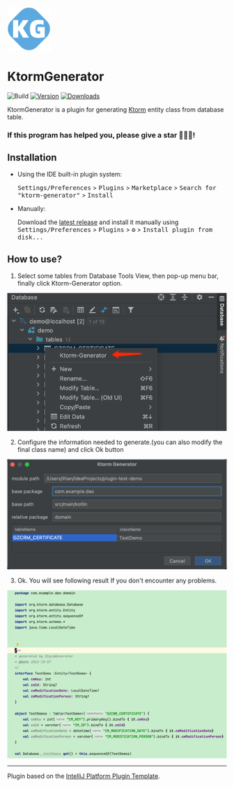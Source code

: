 <div align="left" >
    <img src="./src/main/resources/META-INF/pluginIcon.svg" alt="Editor" width="100">
    <h1>KtormGenerator</h1>
</div>



![Build](https://github.com/aooohan/ktorm-generator/workflows/Build/badge.svg)
[![Version](https://img.shields.io/jetbrains/plugin/v/22855-ktormgenerator.svg)](https://plugins.jetbrains.com/plugin/22855-ktormgenerator)
[![Downloads](https://img.shields.io/jetbrains/plugin/d/22855-ktormgenerator.svg)](https://plugins.jetbrains.com/plugin/22855-ktormgenerator)


<!-- Plugin description -->
KtormGenerator is a plugin for generating [Ktorm](https://github.com/kotlin-orm/ktorm) entity class from database table.
<!-- Plugin description end -->


### If this program has helped you, please give a star 🌟🌟🌟!



## Installation

- Using the IDE built-in plugin system:
  
  <kbd>Settings/Preferences</kbd> > <kbd>Plugins</kbd> > <kbd>Marketplace</kbd> > <kbd>Search for "ktorm-generator"</kbd> >
  <kbd>Install</kbd>
  
- Manually:

  Download the [latest release](https://github.com/aooohan/ktorm-generator/releases/latest) and install it manually using
  <kbd>Settings/Preferences</kbd> > <kbd>Plugins</kbd> > <kbd>⚙️</kbd> > <kbd>Install plugin from disk...</kbd>

## How to use?
1. Select some tables from Database Tools View, then pop-up menu bar, finally click Ktorm-Generator option.

<img src="./doc/p1.png" alt="Editor" >

2. Configure the information needed to generate.(you can also modify the final class name) and click Ok button

<img src="./doc/p2.png" alt="Editor" >

3. Ok. You will see following result If you don't encounter any problems.

<img src="./doc/p3.png" alt="Editor" >

---
Plugin based on the [IntelliJ Platform Plugin Template][template].

[template]: https://github.com/JetBrains/intellij-platform-plugin-template
[docs:plugin-description]: https://plugins.jetbrains.com/docs/intellij/plugin-user-experience.html#plugin-description-and-presentation

